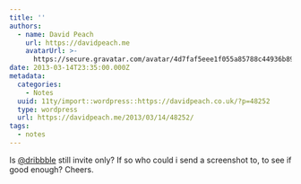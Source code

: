 ```yaml
---
title: ''
authors:
  - name: David Peach
    url: https://davidpeach.me
    avatarUrl: >-
      https://secure.gravatar.com/avatar/4d7faf5eee1f055a85788c44936b8995eaab6dfb004e7854ec747ccb272e91ee?s=96&d=mm&r=g
date: 2013-03-14T23:35:00.000Z
metadata:
  categories:
    - Notes
  uuid: 11ty/import::wordpress::https://davidpeach.co.uk/?p=48252
  type: wordpress
  url: https://davidpeach.me/2013/03/14/48252/
tags:
  - notes
---
```

Is [@dribbble](https://twitter.com/dribbble) still invite only? If so who could i send a screenshot to, to see if good enough? Cheers.